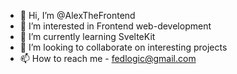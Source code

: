 - 👋 Hi, I’m @AlexTheFrontend
- 👀 I’m interested in Frontend web-development
- 🌱 I’m currently learning SvelteKit
- 💞️ I’m looking to collaborate on interesting projects
- 📫 How to reach me - fedlogic@gmail.com

<!---
AlexTheFrontend/AlexTheFrontend is a ✨ special ✨ repository because its `README.md` (this file) appears on your GitHub profile.
You can click the Preview link to take a look at your changes.
--->
